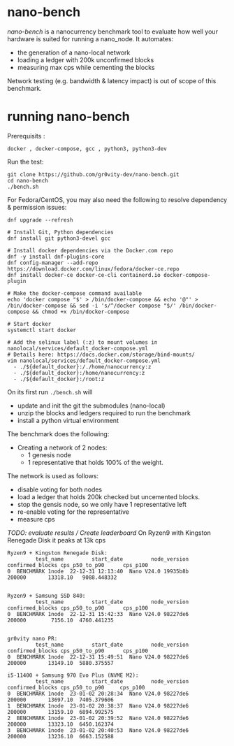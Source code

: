 # nano-bench

*nano-bench* is a nanocurrency benchmark tool to evaluate how well your hardware is suited for running a nano_node.
It automates:
- the generation of a nano-local network
- loading a ledger with 200k unconfirmed blocks
- measuring max cps while cementing the blocks

Network testing (e.g. bandwidth & latency impact) is out of scope of this benchmark.

# running nano-bench

Prerequisits :

`docker , docker-compose, gcc , python3, python3-dev`

Run the test: 
```
git clone https://github.com/gr0vity-dev/nano-bench.git
cd nano-bench
./bench.sh 
```

For Fedora/CentOS, you may also need the following to resolve dependency & permission issues:
```
dnf upgrade --refresh

# Install Git, Python dependencies
dnf install git python3-devel gcc 

# Install docker dependencies via the Docker.com repo
dnf -y install dnf-plugins-core
dnf config-manager --add-repo https://download.docker.com/linux/fedora/docker-ce.repo
dnf install docker-ce docker-ce-cli containerd.io docker-compose-plugin

# Make the docker-compose command available
echo 'docker compose "$' > /bin/docker-compose && echo '@"' > /bin/docker-compose && sed -i 's/^/docker compose "$/' /bin/docker-compose && chmod +x /bin/docker-compose

# Start docker
systemctl start docker

# Add the selinux label (:z) to mount volumes in nanolocal/services/default_docker-compose.yml
# Details here: https://docs.docker.com/storage/bind-mounts/
vim nanolocal/services/default_docker-compose.yml
  - ./${default_docker}:/./home/nanocurrency:z
  - ./${default_docker}:/home/nanocurrency:z
  - ./${default_docker}:/root:z
```

On its first run `./bench.sh` will 
- update and init the git the submodules (nano-local)
- unzip the blocks and ledgers required to run the benchmark
- install a python virtual environment

The benchmark does the following: 
- Creating a network of 2 nodes: 
	- 1 genesis node 
	- 1 representative that holds 100% of the weight.

The network is used as follows:
- disable voting for both nodes
- load a ledger that holds 200k checked but uncemented blocks.
- stop the gensis node, so we only have 1 representative left
- re-enable voting for the representative 
- measure cps

*TODO: evaluate results / Create leaderboard*
On Ryzen9 with Kingston Renegade Disk it peaks at 13k cps

```
Ryzen9 + Kingston Renegade Disk:
         test_name         start_date         node_version  confirmed_blocks cps_p50_to_p90      cps_p100
0  BENCHMARK 1node  22-12-31 12:13:40  Nano V24.0 19935b8b            200000       13318.10   9088.448332


Ryzen9 + Samsung SSD 840:
         test_name         start_date         node_version  confirmed_blocks cps_p50_to_p90      cps_p100
0  BENCHMARK 1node  22-12-31 15:42:33  Nano V24.0 98227de6            200000        7156.10  4760.441235


gr0vity nano PR:
         test_name         start_date         node_version  confirmed_blocks cps_p50_to_p90      cps_p100
0  BENCHMARK 1node  22-12-31 15:49:51  Nano V24.0 98227de6            200000       13149.10  5880.375557

i5-11400 + Samsung 970 Evo Plus (NVME M2):
         test_name         start_date         node_version  confirmed_blocks cps_p50_to_p90     cps_p100
0  BENCHMARK 1node  23-01-02 20:28:34  Nano V24.0 98227de6            200000       13697.10  7405.379606
1  BENCHMARK 1node  23-01-02 20:38:37  Nano V24.0 98227de6            200000       13159.10  6894.992575
2  BENCHMARK 1node  23-01-02 20:39:52  Nano V24.0 98227de6            200000       13323.10  6450.162374
3  BENCHMARK 1node  23-01-02 20:40:53  Nano V24.0 98227de6            200000       13236.10  6663.152588
```
